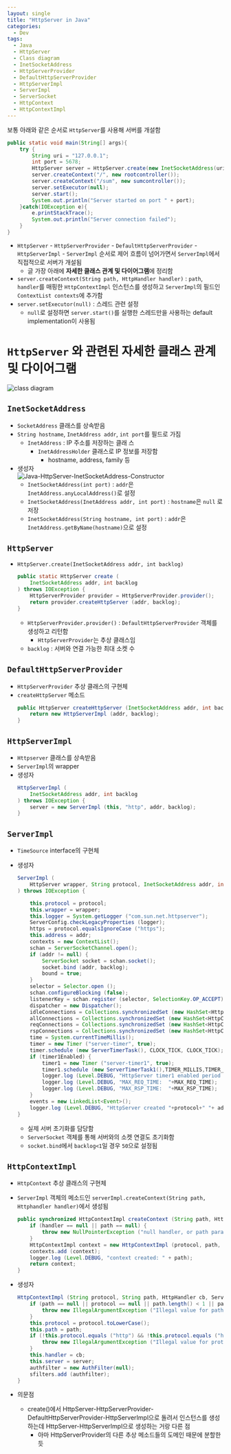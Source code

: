 ```yaml
---
layout: single
title: "HttpServer in Java"
categories:
  - Dev
tags:
  - Java
  - HttpServer
  - Class diagram
  - InetSocketAddress
  - HttpServerProvider
  - DefaultHttpServerProvider
  - HttpServerImpl
  - ServerImpl
  - ServerSocket
  - HttpContext
  - HttpContextImpl
---
```


보통 아래와 같은 순서로 `HttpServer`를 사용해 서버를 개설함

```java
public static void main(String[] args){
    try {
        String uri = "127.0.0.1";
        int port = 5678;
        HttpServer server = HttpServer.create(new InetSocketAddress(uri, port), 0);
        server.createContext("/", new rootcontroller());
        server.createContext("/sum", new sumcontroller());
        server.setExecutor(null);
        server.start();
        System.out.println("Server started on port " + port);
    }catch(IOException e){
        e.printStackTrace();
        System.out.println("Server connection failed");
    }
}
```

- `HttpServer` - `HttpServerProvider` - `DefaultHttpServerProvider` - `HttpServerImpl` - `ServerImpl` 순서로 제어 흐름이 넘어가면서 `ServerImpl`에서 직접적으로 서버가 개설됨
  - 글 가장 아래에 **자세한 클래스 관계 및 다이어그램**에 정리함
- `server.createContext(String path, HttpHandler handler)` : `path`, `handler`를 매핑한 `HttpContextImpl` 인스턴스를 생성하고 `ServerImpl`의 필드인 `ContextList contexts`에 추가함
- `server.setExecutor(null)` : 스레드 관련 설정
  - `null`로 설정하면 `server.start()`를 실행한 스레드만을 사용하는 default implementation이 사용됨

# `HttpServer` 와 관련된 자세한 클래스 관계 및 다이어그램

![class diagram](https://raw.githubusercontent.com/siriyaoff/siriyaoff.github.io/master/assets/img/Java-HttpServer-Classdiagram.svg)

## `InetSocketAddress`

- `SocketAddress` 클래스를 상속받음
- `String hostname`, `InetAddress addr`, `int port`를 필드로 가짐
  - `InetAddress` : IP 주소를 저장하는 클래 스
    - `InetAddressHolder` 클래스로 IP 정보를 저장함
      - hostname, address, family 등
- 생성자  
  ![Java-HttpServer-InetSocketAddress-Constructor](https://raw.githubusercontent.com/siriyaoff/siriyaoff.github.io/master/assets/img/Java-HttpServer-InetSocketAddress-Constructor.png)
  - `InetSocketAddress(int port)` : `addr`은 `InetAddress.anyLocalAddress()`로 설정
  - `InetSocketAddress(InetAddress addr, int port)` : `hostname`은 `null` 로 저장
  - `InetSocketAddress(String hostname, int port)` : `addr`은 `InetAddress.getByName(hostname)`으로 설정

## `HttpServer`

- `HttpServer.create(InetSocketAddress addr, int backlog)`
  ```java
  public static HttpServer create (
      InetSocketAddress addr, int backlog
  ) throws IOException {
      HttpServerProvider provider = HttpServerProvider.provider();
      return provider.createHttpServer (addr, backlog);
  }
  ```
  - `HttpServerProvider.provider()` : `DefaultHttpServerProvider` 객체를 생성하고 리턴함
    - `HttpServerProvider`는 추상 클래스임
  - `backlog` : 서버와 연결 가능한 최대 소켓 수

## `DefaultHttpServerProvider`

- `HttpServerProvider` 추상 클래스의 구현체
- `createHttpServer` 메소드
  ```java
  public HttpServer createHttpServer (InetSocketAddress addr, int backlog) throws IOException {
      return new HttpServerImpl (addr, backlog);
  }
  ```

## `HttpServerImpl`

- `Httpserver` 클래스를 상속받음
- `ServerImpl`의 wrapper
- 생성자
  ```java
  HttpServerImpl (
      InetSocketAddress addr, int backlog
  ) throws IOException {
      server = new ServerImpl (this, "http", addr, backlog);
  }
  ```

## `ServerImpl`

- `TimeSource` interface의 구현체
- 생성자

  ```java
  ServerImpl (
      HttpServer wrapper, String protocol, InetSocketAddress addr, int backlog
  ) throws IOException {

      this.protocol = protocol;
      this.wrapper = wrapper;
      this.logger = System.getLogger ("com.sun.net.httpserver");
      ServerConfig.checkLegacyProperties (logger);
      https = protocol.equalsIgnoreCase ("https");
      this.address = addr;
      contexts = new ContextList();
      schan = ServerSocketChannel.open();
      if (addr != null) {
          ServerSocket socket = schan.socket();
          socket.bind (addr, backlog);
          bound = true;
      }
      selector = Selector.open ();
      schan.configureBlocking (false);
      listenerKey = schan.register (selector, SelectionKey.OP_ACCEPT);
      dispatcher = new Dispatcher();
      idleConnections = Collections.synchronizedSet (new HashSet<HttpConnection>());
      allConnections = Collections.synchronizedSet (new HashSet<HttpConnection>());
      reqConnections = Collections.synchronizedSet (new HashSet<HttpConnection>());
      rspConnections = Collections.synchronizedSet (new HashSet<HttpConnection>());
      time = System.currentTimeMillis();
      timer = new Timer ("server-timer", true);
      timer.schedule (new ServerTimerTask(), CLOCK_TICK, CLOCK_TICK);
      if (timer1Enabled) {
          timer1 = new Timer ("server-timer1", true);
          timer1.schedule (new ServerTimerTask1(),TIMER_MILLIS,TIMER_MILLIS);
          logger.log (Level.DEBUG, "HttpServer timer1 enabled period in ms: ", TIMER_MILLIS);
          logger.log (Level.DEBUG, "MAX_REQ_TIME:  "+MAX_REQ_TIME);
          logger.log (Level.DEBUG, "MAX_RSP_TIME:  "+MAX_RSP_TIME);
      }
      events = new LinkedList<Event>();
      logger.log (Level.DEBUG, "HttpServer created "+protocol+" "+ addr);
  }
  ```

  - 실제 서버 초기화를 담당함
  - `ServerSocket` 객체를 통해 서버와의 소켓 연결도 초기화함
  - `socket.bind`에서 `backlog<1`일 경우 `50`으로 설정됨

## `HttpContextImpl`

- `HttpContext` 추상 클래스의 구현체
- `ServerImpl` 객체의 메소드인 `serverImpl.createContext(String path, Httphandler handler)`에서 생성됨
  ```java
  public synchronized HttpContextImpl createContext (String path, HttpHandler handler) {
      if (handler == null || path == null) {
          throw new NullPointerException ("null handler, or path parameter");
      }
      HttpContextImpl context = new HttpContextImpl (protocol, path, handler, this);
      contexts.add (context);
      logger.log (Level.DEBUG, "context created: " + path);
      return context;
  }
  ```
- 생성자

  ```java
  HttpContextImpl (String protocol, String path, HttpHandler cb, ServerImpl server) {
      if (path == null || protocol == null || path.length() < 1 || path.charAt(0) != '/') {
          throw new IllegalArgumentException ("Illegal value for path or protocol");
      }
      this.protocol = protocol.toLowerCase();
      this.path = path;
      if (!this.protocol.equals ("http") && !this.protocol.equals ("https")) {
          throw new IllegalArgumentException ("Illegal value for protocol");
      }
      this.handler = cb;
      this.server = server;
      authfilter = new AuthFilter(null);
      sfilters.add (authfilter);
  }
  ```

- 의문점
  - create()에서 HttpServer-HttpServerProvider-DefaultHttpServerProvider-HttpServerImpl으로 돌려서 인스턴스를 생성하는데 HttpServer-HttpServerImpl으로 생성하는 거랑 다른 점
    - 아마 HttpServerProvider의 다른 추상 메소드들의 도메인 때문에 분할한 듯

